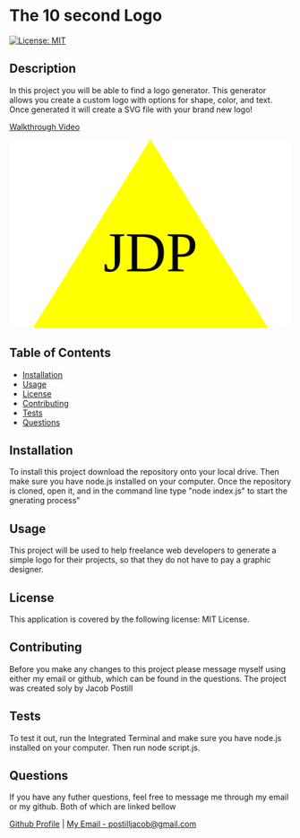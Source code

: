 # The 10 second Logo

[![License: MIT](https://img.shields.io/badge/License-MIT-yellow.svg)](https://opensource.org/licenses/MIT)
    
## Description

In this project you will be able to find a logo generator. This generator allows you create a custom logo with options for shape, color, and text. Once generated it will create a SVG file with your brand new logo!

[Walkthrough Video](https://drive.google.com/file/d/1hBM_wOOa4TwZ6mzizv2AVNeOoUvXE8JF/view)

<img src="./Example.svg">

## Table of Contents

- [Installation](#installation)
- [Usage](#usage)
- [License](#license)
- [Contributing](#contributing)
- [Tests](#tests)
- [Questions](#questions)


## Installation

To install this project download the repository onto your local drive. Then make sure you have node.js installed on your computer. Once the repository is cloned, open it, and in the command line type "node index.js" to start the gnerating process"

## Usage 

This project will be used to help freelance web developers to generate a simple logo for their projects, so that they do not have to pay a graphic designer.

## License

This application is covered by the following license: MIT License.

## Contributing

Before you make any changes to this project please message myself using either my email or github, which can be found in the questions. The project was created soly by Jacob Postill

## Tests

To test it out, run the Integrated Terminal and make sure you have node.js installed on your computer. Then run node script.js.

## Questions

If you have any futher questions, feel free to message me through my email or my github. Both of which are linked bellow

[Github Profile](https://github.com/jacobpostill ) | 
[My Email - postilljacob@gmail.com](mailto:postilljacob@gmail.com)
